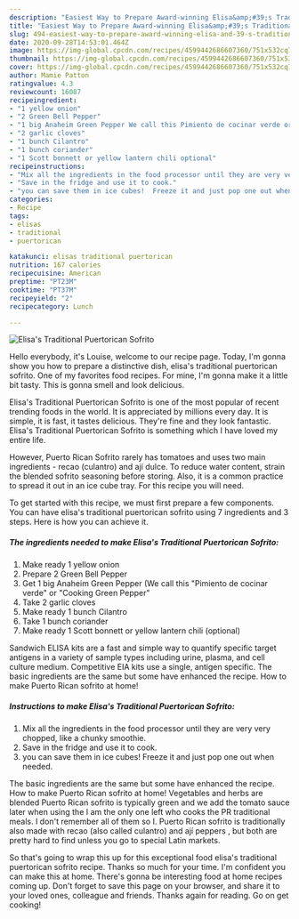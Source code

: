 ```yaml
---
description: "Easiest Way to Prepare Award-winning Elisa&amp;#39;s Traditional Puertorican Sofrito"
title: "Easiest Way to Prepare Award-winning Elisa&amp;#39;s Traditional Puertorican Sofrito"
slug: 494-easiest-way-to-prepare-award-winning-elisa-and-39-s-traditional-puertorican-sofrito
date: 2020-09-28T14:53:01.464Z
image: https://img-global.cpcdn.com/recipes/4599442686607360/751x532cq70/elisas-traditional-puertorican-sofrito-recipe-main-photo.jpg
thumbnail: https://img-global.cpcdn.com/recipes/4599442686607360/751x532cq70/elisas-traditional-puertorican-sofrito-recipe-main-photo.jpg
cover: https://img-global.cpcdn.com/recipes/4599442686607360/751x532cq70/elisas-traditional-puertorican-sofrito-recipe-main-photo.jpg
author: Mamie Patton
ratingvalue: 4.3
reviewcount: 16087
recipeingredient:
- "1 yellow onion"
- "2 Green Bell Pepper"
- "1 big Anaheim Green Pepper We call this Pimiento de cocinar verde or Cooking Green Pepper"
- "2 garlic cloves"
- "1 bunch Cilantro"
- "1 bunch coriander"
- "1 Scott bonnett or yellow lantern chili optional"
recipeinstructions:
- "Mix all the ingredients in the food processor until they are very very chopped, like a chunky smoothie."
- "Save in the fridge and use it to cook."
- "you can save them in ice cubes!  Freeze it and just pop one out when needed."
categories:
- Recipe
tags:
- elisas
- traditional
- puertorican

katakunci: elisas traditional puertorican 
nutrition: 167 calories
recipecuisine: American
preptime: "PT23M"
cooktime: "PT37M"
recipeyield: "2"
recipecategory: Lunch

---
```



![Elisa&#39;s Traditional Puertorican Sofrito](https://img-global.cpcdn.com/recipes/4599442686607360/751x532cq70/elisas-traditional-puertorican-sofrito-recipe-main-photo.jpg)

Hello everybody, it's Louise, welcome to our recipe page. Today, I'm gonna show you how to prepare a distinctive dish, elisa&#39;s traditional puertorican sofrito. One of my favorites food recipes. For mine, I'm gonna make it a little bit tasty. This is gonna smell and look delicious.

Elisa&#39;s Traditional Puertorican Sofrito is one of the most popular of recent trending foods in the world. It is appreciated by millions every day. It is simple, it is fast, it tastes delicious. They're fine and they look fantastic. Elisa&#39;s Traditional Puertorican Sofrito is something which I have loved my entire life.

However, Puerto Rican Sofrito rarely has tomatoes and uses two main ingredients - recao (culantro) and ají dulce. To reduce water content, strain the blended sofrito seasoning before storing. Also, it is a common practice to spread it out in an ice cube tray. For this recipe you will need.


To get started with this recipe, we must first prepare a few components. You can have elisa&#39;s traditional puertorican sofrito using 7 ingredients and 3 steps. Here is how you can achieve it.

<!--inarticleads1-->

##### The ingredients needed to make Elisa&#39;s Traditional Puertorican Sofrito:

1. Make ready 1 yellow onion
1. Prepare 2 Green Bell Pepper
1. Get 1 big Anaheim Green Pepper (We call this &#34;Pimiento de cocinar verde&#34; or &#34;Cooking Green Pepper&#34;
1. Take 2 garlic cloves
1. Make ready 1 bunch Cilantro
1. Take 1 bunch coriander
1. Make ready 1 Scott bonnett or yellow lantern chili (optional)


Sandwich ELISA kits are a fast and simple way to quantify specific target antigens in a variety of sample types including urine, plasma, and cell culture medium. Competitive EIA kits use a single, antigen specific. The basic ingredients are the same but some have enhanced the recipe. How to make Puerto Rican sofrito at home! 

<!--inarticleads2-->

##### Instructions to make Elisa&#39;s Traditional Puertorican Sofrito:

1. Mix all the ingredients in the food processor until they are very very chopped, like a chunky smoothie.
1. Save in the fridge and use it to cook.
1. you can save them in ice cubes!  Freeze it and just pop one out when needed.


The basic ingredients are the same but some have enhanced the recipe. How to make Puerto Rican sofrito at home! Vegetables and herbs are blended Puerto Rican sofrito is typically green and we add the tomato sauce later when using the I am the only one left who cooks the PR traditional meals. I don&#39;t remember all of them so I. Puerto Rican sofrito is traditionally also made with recao (also called culantro) and ají peppers , but both are pretty hard to find unless you go to special Latin markets. 

So that's going to wrap this up for this exceptional food elisa&#39;s traditional puertorican sofrito recipe. Thanks so much for your time. I'm confident you can make this at home. There's gonna be interesting food at home recipes coming up. Don't forget to save this page on your browser, and share it to your loved ones, colleague and friends. Thanks again for reading. Go on get cooking!
